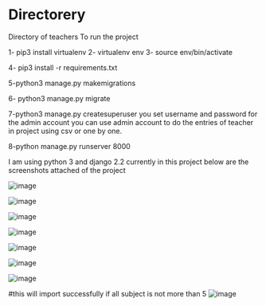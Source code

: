 # Directorery
Directory of teachers
To run the project 

1- pip3 install virtualenv
2- virtualenv env
3- source env/bin/activate

4- pip3 install -r requirements.txt

5-python3 manage.py makemigrations

6- python3 manage.py migrate

7-python3 manage.py createsuperuser
you set username and password for the admin account you can use admin account to do the entries of teacher in project using csv or one by one.


8-python manage.py runserver 8000



I am using python 3 and django 2.2 currently in this project below are the screenshots attached of the project 




![image](https://user-images.githubusercontent.com/39766112/101244678-3f470700-3721-11eb-9e92-37d700684310.png)

![image](https://user-images.githubusercontent.com/39766112/101245129-21c76c80-3724-11eb-9286-349eeef95cfc.png)


![image](https://user-images.githubusercontent.com/39766112/101244942-ebd5b880-3722-11eb-9853-ef3155c61674.png)

![image](https://user-images.githubusercontent.com/39766112/101244962-1a539380-3723-11eb-8d83-4db15d0e23c4.png)


![image](https://user-images.githubusercontent.com/39766112/101244982-3820f880-3723-11eb-876d-0ecf2a264401.png)

![image](https://user-images.githubusercontent.com/39766112/101245016-5d156b80-3723-11eb-9c37-87545e357943.png)



![image](https://user-images.githubusercontent.com/39766112/101245068-c1d0c600-3723-11eb-98ec-db35cb7066e3.png)

#this will import successfully if all subject is not more than 5 
![image](https://user-images.githubusercontent.com/39766112/102019033-5d001600-3d8a-11eb-8263-f172e88f4a8a.png)








